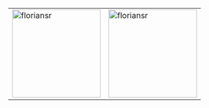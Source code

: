 <table>
  <tr>
    <td valign="top"><img height="180em"  style="float: left;" src="https://github-readme-stats.vercel.app/api/top-langs/?username=floriansr&layout=compact&hide=html" alt="floriansr" data-canonical-src="https://github-readme-stats-eight-theta.vercel.app/api? ; theme=vue&amp;show_icons=true&amp;include_all_commits=true&amp;count_private=true" style="max-width:100%; "></td>
    <td valign="top"><img height="180em"  style="float: right;" src="https://github-readme-stats.vercel.app/api?username=floriansr&show_icons=true" alt="floriansr" data-canonical-src="https://github-readme-stats-eight-theta.vercel.app/api/top-langs/;theme=vue&amp;layout=compact&amp;exclude_lang=java+r" style="max-width:100%;"></td>
  </tr>
</table>
